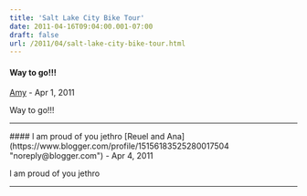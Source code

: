 ```yaml
---
title: 'Salt Lake City Bike Tour'
date: 2011-04-16T09:04:00.001-07:00
draft: false
url: /2011/04/salt-lake-city-bike-tour.html
---
```


#### Way to go!!!
[Amy](https://www.blogger.com/profile/16730340954836360884 "noreply@blogger.com") - <time datetime="2011-04-18T14:33:37.781-07:00">Apr 1, 2011</time>

Way to go!!!
<hr />
#### l am proud of you jethro
[Reuel and Ana](https://www.blogger.com/profile/15156183525280017504 "noreply@blogger.com") - <time datetime="2011-04-21T17:57:32.909-07:00">Apr 4, 2011</time>

l am proud of you jethro
<hr />

